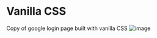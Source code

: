 # Vanilla CSS
Copy of google login page built with vanilla CSS
![image](https://github.com/user-attachments/assets/1ede0c97-3a65-44a9-bd79-2e676f91d6f2)

